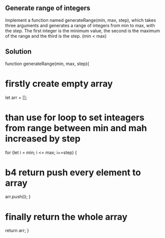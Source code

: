 ## Generate range of integers

Implement a function named generateRange(min, max, step), which takes three arguments and generates a range of integers from min to max, with the step. The first integer is the minimum value, the second is the maximum of the range and the third is the step. (min < max)

## Solution

function generateRange(min, max, step){

# firstly create empty array

let arr = [];

# than use for loop to set inteagers from range between min and mah increased by step

for (let i = min; i <= max; i+=step) {

# b4 return push every element to array

arr.push(i);
}

# finally return the whole array

return arr;
}
